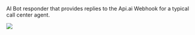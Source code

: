 AI Bot responder that provides replies to the Api.ai Webhook for a typical call center agent.

<a href="https://heroku.com/deploy" target="_blank"><img src="https://www.herokucdn.com/deploy/button.svg"></a>
